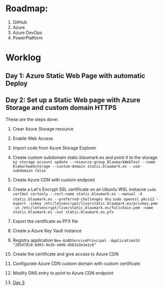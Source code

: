# Roadmap:
1. GitHub
3. Azure
4. Azure DevOps
5. PowerPlatform

# Worklog
## Day 1: Azure Static Web Page with automatic Deploy

## Day 2: Set up a Static Web page with Azure Storage and custom domain HTTPS

These are the steps done:
1. Crear Azure Storage resource
2. Enable Web Access
3. Import code from Azure Storage Explorer
4. Create custom subdomain static.blaumark.es and point it to the storage
  `az storage account update --resource-group BlaumarkWebTest --name blamarkwebstorage --custom-domain static.blaumark.es --use-subdomain false`
6. Create Azure CDN with custom endpoint
7. Create a Let's Encrypt SSL certificate on an Ubuntu WSL instacne
  `sudo certbot certonly --cert-name static.blaumark.es --manual -d static.blaumark.es --preferred-challenges dns`
  `sudo openssl pkcs12 -export -inkey /etc/letsencrypt/live/static.blaumark.es/privkey.pem -in /etc/letsencrypt/live/static.blaumark.es/fullchain.pem -name static.blaumark.es -out static.blaumark.es.pfx`
9. Export the certificate as PFX file
10. Create a Azure Key Vault instance
11. Registry application
  `New-AzADServicePrincipal -ApplicationId "205478c0-bd83-4e1b-a9d6-db63a3e1e1c8"`
13. Create the certificate and give access to Azure CDN
14. Configurate Azure CDN custom domain with custom certificate
15. Modify DNS entry to point to Azure CDN endpoint


1. [Day 3](day3.md)
